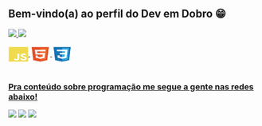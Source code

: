 ## Bem-vindo(a) ao perfil do Dev em Dobro 😁

 <div>
   <a href="https://github.com/diascarla">
   <img height="180em" src="https://github-readme-stats.vercel.app/api?username=diascarla&show_icons=true&theme=dracula&include_all_commits=true&count_private=true"/>
   <img height="180em" src="https://github-readme-stats.vercel.app/api/top-langs/?username=diascarla&layout=compact&langs_count=6&theme=dracula"/>
</div>
    
<div style="display: inline_block"><br>
  <img align="center" alt="Js" height="30" width="40" src="https://raw.githubusercontent.com/devicons/devicon/master/icons/javascript/javascript-plain.svg ">
  <img align="center" alt="HTML" height="30" width="40" src="https://raw.githubusercontent.com/devicons/devicon/master/icons/html5/html5-original.svg ">
  <img align="center" alt="CSS" height="30" width="40" src="https://raw.githubusercontent.com/devicons/devicon/master/icons/css3/css3-original.svg ">
</div>
 
<br>
 
### Pra conteúdo sobre programação me segue a gente nas redes abaixo!
 
<div>
 
 <a href="[https://discord.gg/5DVhGKVf4h](https://discord.com/channels/867930080637247568/903051917142405151)" target="_blank"><img src="https://img.shields.io/badge/Discord-7289DA?style=for-the-badge&logo= discord&logoColor=white" target="_blank"></a>
  <a href = "diasscarla@hotmail.com"><img src="https://img.shields.io/badge/-e-mail-%23333?style=for-the-badge&logo=gmail&logoColor=white" alvo ="_blank"></a>
  <a href="[https://www.linkedin.com/in/ricardohdias](https://www.linkedin.com/in/carla-dias-9971b7265/)" target="_blank"><img src="https://img.shields.io/badge/-LinkedIn-%230077B5?style= for-the-badge&logo=linkedin&logoColor=white" target="_blank"></a>
</div>
